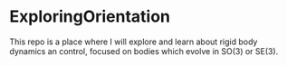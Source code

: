 # ExploringOrientation
This repo is a place where I will explore and learn about rigid body dynamics an control, focused on bodies which evolve in SO(3) or SE(3). 
